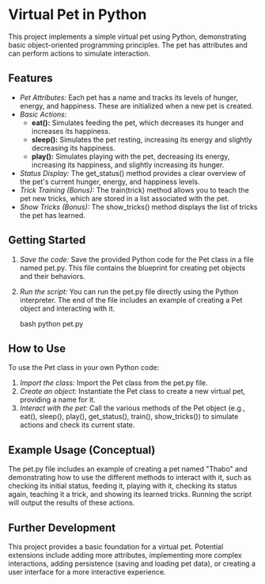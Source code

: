 # Virtual Pet in Python

This project implements a simple virtual pet using Python, demonstrating basic object-oriented programming principles. The pet has attributes and can perform actions to simulate interaction.

## Features

* *Pet Attributes:* Each pet has a name and tracks its levels of hunger, energy, and happiness. These are initialized when a new pet is created.
* *Basic Actions:*
    * **eat():** Simulates feeding the pet, which decreases its hunger and increases its happiness.
    * **sleep():** Simulates the pet resting, increasing its energy and slightly decreasing its happiness.
    * **play():** Simulates playing with the pet, decreasing its energy, increasing its happiness, and slightly increasing its hunger.
* *Status Display:* The get_status() method provides a clear overview of the pet's current hunger, energy, and happiness levels.
* *Trick Training (Bonus):* The train(trick) method allows you to teach the pet new tricks, which are stored in a list associated with the pet.
* *Show Tricks (Bonus):* The show_tricks() method displays the list of tricks the pet has learned.

## Getting Started

1.  *Save the code:* Save the provided Python code for the Pet class in a file named pet.py. This file contains the blueprint for creating pet objects and their behaviors.
2.  *Run the script:* You can run the pet.py file directly using the Python interpreter. The end of the file includes an example of creating a Pet object and interacting with it.

    bash
    python pet.py
    

## How to Use

To use the Pet class in your own Python code:

1.  *Import the class:* Import the Pet class from the pet.py file.
2.  *Create an object:* Instantiate the Pet class to create a new virtual pet, providing a name for it.
3.  *Interact with the pet:* Call the various methods of the Pet object (e.g., eat(), sleep(), play(), get_status(), train(), show_tricks()) to simulate actions and check its current state.

## Example Usage (Conceptual)

The pet.py file includes an example of creating a pet named "Thabo" and demonstrating how to use the different methods to interact with it, such as checking its initial status, feeding it, playing with it, checking its status again, teaching it a trick, and showing its learned tricks. Running the script will output the results of these actions.

## Further Development

This project provides a basic foundation for a virtual pet. Potential extensions include adding more attributes, implementing more complex interactions, adding persistence (saving and loading pet data), or creating a user interface for a more interactive experience.

